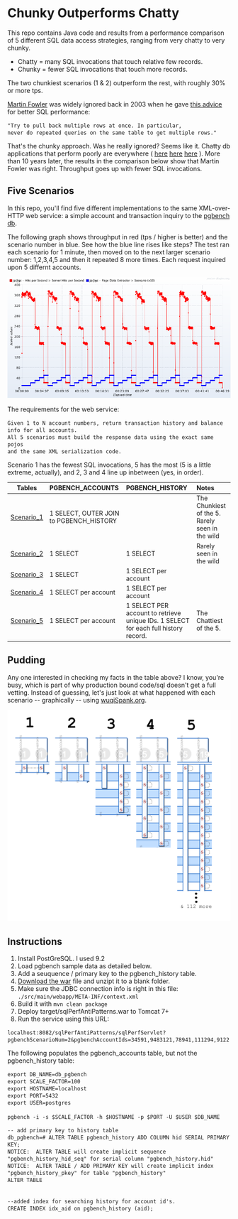 Chunky Outperforms Chatty
====================

This repo contains Java code and results from a performance comparison of 5 different SQL data access strategies, ranging from very chatty to very chunky.  

* Chatty = many SQL invocations that touch relative few records.  
* Chunky = fewer SQL invocations that touch more records.  

The two chunkiest scenarios (1 & 2) outperform the rest, with roughly 30% or more tps.

[Martin Fowler](http://martinfowler.com/) was widely ignored back in 2003 when he gave [this advice](http://www.informit.com/articles/article.aspx?p=30661&seqNum=3) for better SQL performance:

```
"Try to pull back multiple rows at once. In particular, 
never do repeated queries on the same table to get multiple rows."
```

That's the chunky approach.   Was he really ignored?  Seems like it.  Chatty db applications that perform poorly are everywhere ( [here](http://apmblog.compuware.com/2010/06/15/top-10-performance-problems-taken-from-zappos-monster-and-co/) [here](http://blogs.msdn.com/b/alikl/archive/2008/04/28/performance-sin-chatty-database-access-and-loops-plus-another-free-performance-tool.aspx) [here](http://dotnet.dzone.com/news/select-n1-problem-%E2%80%93-how)  ).  More than 10 years later, the results in the comparison below show that Martin Fowler was right.  Throughput goes up with fewer SQL invocations.  

Five Scenarios
--------------
In this repo, you'll find five different implementations to the same XML-over-HTTP web service:  a simple account and transaction inquiry to the [pgbench db](http://www.postgresql.org/docs/9.2/static/pgbench.html).  

The following graph shows throughput in red (tps / higher is better) and the scenario number in blue.
See how the blue line rises like steps?  The test ran each scenario for 1 minute, then moved on to the next larger scenario number:  1,2,3,4,5 and then it repeated 8 more times.  Each request inquired upon 5 differnt accounts.

![Inquiry for 5 accountIds](https://github.com/eostermueller/chunkyOutperformsChatty/blob/master/results/fiveAccounts/tps-by-scenario.png)

The requirements for the web service:  

```
Given 1 to N account numbers, return transaction history and balance info for all accounts.  
All 5 scenarios must build the response data using the exact same pojos 
and the same XML serialization code.
```

Scenario 1 has the fewest SQL invocations, 5 has the most (5 is a little extreme, actually), and 2, 3 and 4 line up inbetween (yes, in order).



| Tables        | PGBENCH_ACCOUNTS           | PGBENCH_HISTORY  | Notes |
| ------------- |:--------------|:----- |:-----|
| [Scenario_1](https://github.com/eostermueller/chunkyOutperformsChatty/tree/master/src/main/java/com/github/eostermueller/pgbench/dataaccess_1)    | 1 SELECT, OUTER JOIN to PGBENCH_HISTORY      |   | The Chunkiest of the 5.  Rarely seen in the wild |
| [Scenario_2](https://github.com/eostermueller/chunkyOutperformsChatty/tree/master/src/main/java/com/github/eostermueller/pgbench/dataaccess_2)    | 1 SELECT      |   1 SELECT | Rarely seen in the wild  |
| [Scenario_3](https://github.com/eostermueller/chunkyOutperformsChatty/tree/master/src/main/java/com/github/eostermueller/pgbench/dataaccess_3)    | 1 SELECT      | 1 SELECT per account |  |
| [Scenario_4](https://github.com/eostermueller/chunkyOutperformsChatty/tree/master/src/main/java/com/github/eostermueller/pgbench/dataaccess_4)    | 1 SELECT per account  | 1 SELECT per account |  |
| [Scenario_5](https://github.com/eostermueller/chunkyOutperformsChatty/tree/master/src/main/java/com/github/eostermueller/pgbench/dataaccess_5)    | 1 SELECT per account  | 1 SELECT PER account to retrieve unique IDs.  1 SELECT for each full history record. | The  Chattiest of the 5. |

## Pudding
Any one interested in checking my facts in the table above?  I know, you're busy, which is part of why production bound code/sql doesn't get a full vetting.  Instead of guessing, let's just look at what happened with each scenario -- graphically -- using [wuqiSpank.org](wuqiSpank.org).

![](https://github.com/eostermueller/chunkyOutperformsChatty/blob/master/results/fiveAccounts/5-scenarios_wuqiSpank.png)

## Instructions

1. Install PostGreSQL.  I used 9.2
2. Load pgbench sample data as detailed below.
3. Add a seuquence / primary key to the pgbench_history table.
4. [Download the war](https://github.com/eostermueller/chunkyOutperformsChatty/archive/master.zip) file and unzipt it to a blank folder.
5. Make sure the JDBC connection info is right in this file: ```./src/main/webapp/META-INF/context.xml```
5. Build it with  ```mvn clean package```
5. Deploy target/sqlPerfAntiPatterns.war to Tomcat 7+
6. Run the service using this URL:
```
localhost:8082/sqlPerfAntiPatterns/sqlPerfServlet?pgbenchScenarioNum=2&pgbenchAccountIds=34591,9483121,78941,111294,9122
```
The following populates the pgbench_accounts table, but not the pgbench_history table:
```
export DB_NAME=db_pgbench
export SCALE_FACTOR=100
export HOSTNAME=localhost
export PORT=5432
export USER=postgres

pgbench -i -s $SCALE_FACTOR -h $HOSTNAME -p $PORT -U $USER $DB_NAME
```

```
-- add primary key to history table
db_pgbench=# ALTER TABLE pgbench_history ADD COLUMN hid SERIAL PRIMARY KEY;
NOTICE:  ALTER TABLE will create implicit sequence "pgbench_history_hid_seq" for serial column "pgbench_history.hid"
NOTICE:  ALTER TABLE / ADD PRIMARY KEY will create implicit index "pgbench_history_pkey" for table "pgbench_history"
ALTER TABLE


--added index for searching history for account id's.
CREATE INDEX idx_aid on pgbench_history (aid);
```

